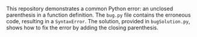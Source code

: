 This repository demonstrates a common Python error: an unclosed parenthesis in a function definition. The `bug.py` file contains the erroneous code, resulting in a `SyntaxError`. The solution, provided in `bugSolution.py`, shows how to fix the error by adding the closing parenthesis.